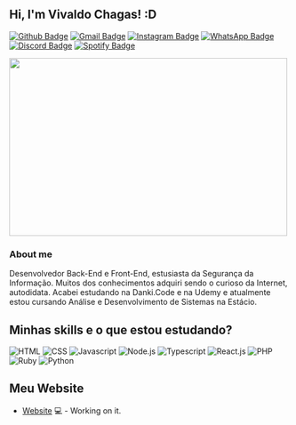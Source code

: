## Hi, I'm Vivaldo Chagas! :D

[![Github Badge](https://img.shields.io/badge/GitHub-100000?style=for-the-badge&logo=github&logoColor=white)](https://github.com/Nosferatuvjr)
[![Gmail Badge](https://img.shields.io/badge/Gmail-D14836?style=for-the-badge&logo=gmail&logoColor=white)](mailto:vivaldochagassjr@gmail.com/)
[![Instagram Badge](https://img.shields.io/badge/Instagram-E4405F?style=for-the-badge&logo=instagram&logoColor=white)](https://www.instagram.com/1997vjr/)
[![WhatsApp Badge](https://img.shields.io/badge/WhatsApp-25D366?style=for-the-badge&logo=whatsapp&logoColor=white)](https://api.whatsapp.com/send?phone=5592996041179&text=Oi%2C%20vim%20pelo%20teu%20perfil%20no%20Github.)
[![Discord Badge](https://img.shields.io/badge/Discord-7289DA?style=for-the-badge&logo=discord&logoColor=white)](https://discord.gg/RgBAcVYjRv)
[![Spotify Badge](https://img.shields.io/badge/Spotify-1ED760?&style=for-the-badge&logo=spotify&logoColor=white)](https://open.spotify.com/user/22ely24chjvpjxndfw2abmata?si=V5wCz4zmQ7iQA2QR1hiwDA)

<img src="https://lh3.googleusercontent.com/-aT9vJTmiPVk/X9OD0PKtRbI/AAAAAAAAAoo/CoOzSONsJhMJN73MXc9NySP_SodvEVqmwCLcBGAsYHQ/h1200/programming.gif" style="text-align: center;" width="500" height="320" />

### About me

Desenvolvedor Back-End e Front-End, estusiasta da Segurança da Informação. Muitos dos conhecimentos adquiri sendo o curioso da Internet, autodidata. Acabei estudando na Danki.Code e na Udemy e atualmente estou cursando Análise e Desenvolvimento de Sistemas na Estácio.

## Minhas skills e o que estou estudando?

![HTML](https://img.shields.io/badge/HTML5-E34F26?style=for-the-badge&logo=html5&logoColor=white)
![CSS](https://img.shields.io/badge/CSS3-1572B6?style=for-the-badge&logo=css3&logoColor=white)
![Javascript](https://img.shields.io/badge/JavaScript-F7DF1E?style=for-the-badge&logo=javascript&logoColor=black)
![Node.js](https://img.shields.io/badge/Node.js-43853D?style=for-the-badge&logo=node.js&logoColor=white)
![Typescript](https://img.shields.io/badge/TypeScript-007ACC?style=for-the-badge&logo=typescript&logoColor=white)
![React.js](https://img.shields.io/badge/React-20232A?style=for-the-badge&logo=react&logoColor=61DAFB)
![PHP](https://img.shields.io/badge/PHP-777BB4?style=for-the-badge&logo=php&logoColor=white)
![Ruby](https://img.shields.io/badge/Ruby-CC342D?style=for-the-badge&logo=ruby&logoColor=white)
![Python](https://img.shields.io/badge/Python-3776AB?style=for-the-badge&logo=python&logoColor=white)

## Meu Website
- [Website](https://amazonasdev.com) 💻 - Working on it.
